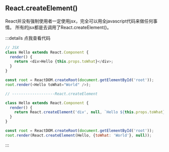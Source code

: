 ## React.createElement()

React并没有强制使用者一定使用jsx，完全可以用全javascript代码来做任何事情。
所有的jsx都是去调用了React.createElement()。

:::details 点我查看代码
```js
// JSX
class Hello extends React.Component {
  render() {
    return <div>Hello {this.props.toWhat}</div>;
  }
}

const root = ReactDOM.createRoot(document.getElementById('root'));
root.render(<Hello toWhat="World" />);

// -------------------React.createElement

class Hello extends React.Component {
  render() {
    return React.createElement('div', null, `Hello ${this.props.toWhat}`);
  }
}

const root = ReactDOM.createRoot(document.getElementById('root'));
root.render(React.createElement(Hello, {toWhat: 'World'}, null));

```
:::